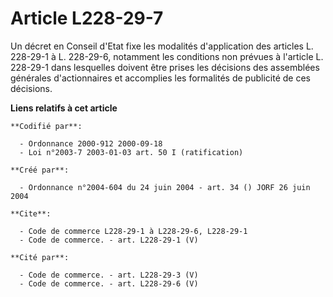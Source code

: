 # Article L228-29-7

Un décret en Conseil d'Etat fixe les modalités d'application des articles L. 228-29-1 à L. 228-29-6, notamment les conditions
non prévues à l'article L. 228-29-1 dans lesquelles doivent être prises les décisions des assemblées générales d'actionnaires
et accomplies les formalités de publicité de ces décisions.

**Liens relatifs à cet article**

	**Codifié par**:

	  - Ordonnance 2000-912 2000-09-18
	  - Loi n°2003-7 2003-01-03 art. 50 I (ratification)

	**Créé par**:

	  - Ordonnance n°2004-604 du 24 juin 2004 - art. 34 () JORF 26 juin 2004

	**Cite**:

	  - Code de commerce L228-29-1 à L228-29-6, L228-29-1
	  - Code de commerce. - art. L228-29-1 (V)

	**Cité par**:

	  - Code de commerce. - art. L228-29-3 (V)
	  - Code de commerce. - art. L228-29-6 (V)
